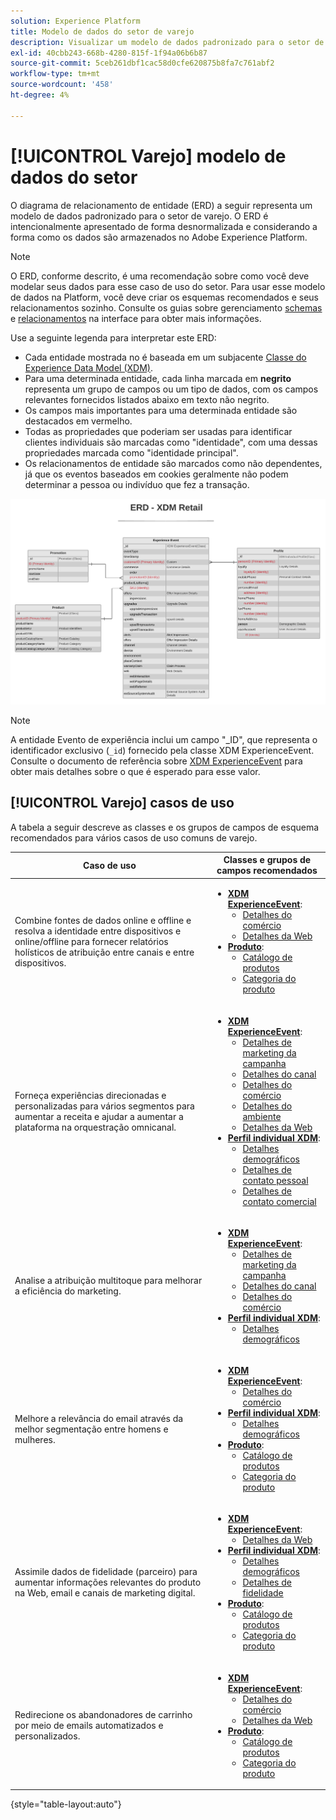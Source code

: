 ```yaml
---
solution: Experience Platform
title: Modelo de dados do setor de varejo
description: Visualizar um modelo de dados padronizado para o setor de varejo, compatível com o Experience Data Model (XDM) para uso no Adobe Experience Platform.
exl-id: 40cbb243-668b-4280-815f-1f94a06b6b87
source-git-commit: 5ceb261dbf1cac58d0cfe620875b8fa7c761abf2
workflow-type: tm+mt
source-wordcount: '458'
ht-degree: 4%

---
```


# [!UICONTROL Varejo] modelo de dados do setor

O diagrama de relacionamento de entidade (ERD) a seguir representa um modelo de dados padronizado para o setor de varejo. O ERD é intencionalmente apresentado de forma desnormalizada e considerando a forma como os dados são armazenados no Adobe Experience Platform.

>[!NOTE]
>
>O ERD, conforme descrito, é uma recomendação sobre como você deve modelar seus dados para esse caso de uso do setor. Para usar esse modelo de dados na Platform, você deve criar os esquemas recomendados e seus relacionamentos sozinho. Consulte os guias sobre gerenciamento [schemas](../../ui/resources/schemas.md) e [relacionamentos](../../tutorials/relationship-ui.md) na interface para obter mais informações.

Use a seguinte legenda para interpretar este ERD:

* Cada entidade mostrada no é baseada em um subjacente [Classe do Experience Data Model (XDM)](../composition.md#class).
* Para uma determinada entidade, cada linha marcada em **negrito** representa um grupo de campos ou um tipo de dados, com os campos relevantes fornecidos listados abaixo em texto não negrito.
* Os campos mais importantes para uma determinada entidade são destacados em vermelho.
* Todas as propriedades que poderiam ser usadas para identificar clientes individuais são marcadas como &quot;identidade&quot;, com uma dessas propriedades marcada como &quot;identidade principal&quot;.
* Os relacionamentos de entidade são marcados como não dependentes, já que os eventos baseados em cookies geralmente não podem determinar a pessoa ou indivíduo que fez a transação.

![](../../images/industries/retail.png)

>[!NOTE]
>
>A entidade Evento de experiência inclui um campo &quot;_ID&quot;, que representa o identificador exclusivo (`_id`) fornecido pela classe XDM ExperienceEvent. Consulte o documento de referência sobre [XDM ExperienceEvent](../../classes/experienceevent.md) para obter mais detalhes sobre o que é esperado para esse valor.

## [!UICONTROL Varejo] casos de uso

A tabela a seguir descreve as classes e os grupos de campos de esquema recomendados para vários casos de uso comuns de varejo.

| Caso de uso | Classes e grupos de campos recomendados |
| --- | --- |
| Combine fontes de dados online e offline e resolva a identidade entre dispositivos e online/offline para fornecer relatórios holísticos de atribuição entre canais e entre dispositivos. | <ul><li>**[XDM ExperienceEvent](../../classes/experienceevent.md)**:<ul><li>[Detalhes do comércio](../../field-groups/event/commerce-details.md)</li><li>[Detalhes da Web](../../field-groups/event/web-details.md)</li></ul></li><li>**[Produto](../../classes/product.md)**:<ul><li>[Catálogo de produtos](../../field-groups/product/product-catalog.md)</li><li>[Categoria do produto](../../field-groups/product/product-category.md)</li></ul></li></ul> |
| Forneça experiências direcionadas e personalizadas para vários segmentos para aumentar a receita e ajudar a aumentar a plataforma na orquestração omnicanal. | <ul><li>**[XDM ExperienceEvent](../../classes/experienceevent.md)**:<ul><li>[Detalhes de marketing da campanha](../../field-groups/event/campaign-marketing-details.md)</li><li>[Detalhes do canal](../../field-groups/event/channel-details.md)</li><li>[Detalhes do comércio](../../field-groups/event/commerce-details.md)</li><li>[Detalhes do ambiente](../../field-groups/event/environment-details.md)</li><li>[Detalhes da Web](../../field-groups/event/web-details.md)</li></ul></li><li>**[Perfil individual XDM](../../classes/individual-profile.md)**:<ul><li>[Detalhes demográficos](../../field-groups/profile/demographic-details.md)</li><li>[Detalhes de contato pessoal](../../field-groups/profile/personal-contact-details.md)</li><li>[Detalhes de contato comercial](../../field-groups/profile/work-contact-details.md)</li></ul></li></ul> |
| Analise a atribuição multitoque para melhorar a eficiência do marketing. | <ul><li>**[XDM ExperienceEvent](../../classes/experienceevent.md)**:<ul><li>[Detalhes de marketing da campanha](../../field-groups/event/campaign-marketing-details.md)</li><li>[Detalhes do canal](../../field-groups/event/channel-details.md)</li><li>[Detalhes do comércio](../../field-groups/event/commerce-details.md)</li></ul></li><li>**[Perfil individual XDM](../../classes/individual-profile.md)**:<ul><li>[Detalhes demográficos](../../field-groups/profile/demographic-details.md)</li></ul></li></ul> |
| Melhore a relevância do email através da melhor segmentação entre homens e mulheres. | <ul><li>**[XDM ExperienceEvent](../../classes/experienceevent.md)**:<ul><li>[Detalhes do comércio](../../field-groups/event/commerce-details.md)</li></ul></li><li>**[Perfil individual XDM](../../classes/individual-profile.md)**:<ul><li>[Detalhes demográficos](../../field-groups/profile/demographic-details.md)</li></ul></li><li>**[Produto](../../classes/product.md)**:<ul><li>[Catálogo de produtos](../../field-groups/product/product-catalog.md)</li><li>[Categoria do produto](../../field-groups/product/product-category.md)</li></ul></li></ul> |
| Assimile dados de fidelidade (parceiro) para aumentar informações relevantes do produto na Web, email e canais de marketing digital. | <ul><li>**[XDM ExperienceEvent](../../classes/experienceevent.md)**:<ul><li>[Detalhes da Web](../../field-groups/event/web-details.md)</li></ul></li><li>**[Perfil individual XDM](../../classes/individual-profile.md)**:<ul><li>[Detalhes demográficos](../../field-groups/profile/demographic-details.md)</li><li>[Detalhes de fidelidade](../../field-groups/profile/loyalty-details.md)</li></ul></li><li>**[Produto](../../classes/product.md)**:<ul><li>[Catálogo de produtos](../../field-groups/product/product-catalog.md)</li><li>[Categoria do produto](../../field-groups/product/product-category.md)</li></ul></li></ul> |
| Redirecione os abandonadores de carrinho por meio de emails automatizados e personalizados. | <ul><li>**[XDM ExperienceEvent](../../classes/experienceevent.md)**:<ul><li>[Detalhes do comércio](../../field-groups/event/commerce-details.md)</li><li>[Detalhes da Web](../../field-groups/event/web-details.md)</li></ul></li><li>**[Produto](../../classes/product.md)**:<ul><li>[Catálogo de produtos](../../field-groups/product/product-catalog.md)</li><li>[Categoria do produto](../../field-groups/product/product-category.md)</li></ul></li></ul> |

{style="table-layout:auto"}
